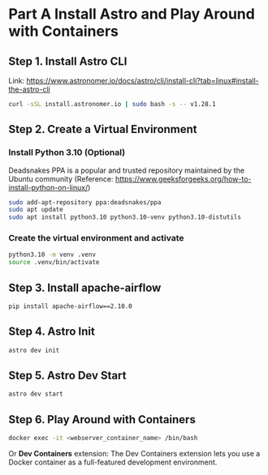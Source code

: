 # Part A Install Astro and Play Around with Containers

## Step 1. Install Astro CLI
Link: https://www.astronomer.io/docs/astro/cli/install-cli?tab=linux#install-the-astro-cli

```bash
curl -sSL install.astronomer.io | sudo bash -s -- v1.28.1
```

## Step 2. Create a Virtual Environment

### Install Python 3.10 (Optional)
Deadsnakes PPA is a popular and trusted repository maintained by the Ubuntu community 
(Reference: https://www.geeksforgeeks.org/how-to-install-python-on-linux/)
```bash
sudo add-apt-repository ppa:deadsnakes/ppa
sudo apt update
sudo apt install python3.10 python3.10-venv python3.10-distutils
```

### Create the virtual environment and activate
```bash
python3.10 -m venv .venv
source .venv/bin/activate
```

## Step 3. Install apache-airflow 
```bash
pip install apache-airflow==2.10.0
```

## Step 4. Astro Init
```bash
astro dev init
```

## Step 5. Astro Dev Start
```bash
astro dev start
```

## Step 6. Play Around with Containers
```bash
docker exec -it <webserver_container_name> /bin/bash
```
Or **Dev Containers** extension: The Dev Containers extension lets you use a Docker container as a full-featured development environment.



